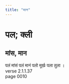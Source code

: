 ```yaml
---
title: "मान"
---
```


# पल; क्ली
## मांस, मान
पलं मांसं पलं मानं पलो मूर्खः पला तुला ।<br />verse 2.1.1.37<br />page 0010

